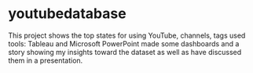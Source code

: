 # youtubedatabase
This project shows the top states for using YouTube, channels, tags used tools: Tableau and Microsoft PowerPoint made some dashboards and a story showing my insights toward the dataset as well as have discussed them in a presentation.
